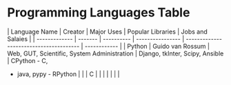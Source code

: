 # Programming Languages Table

| Language Name | Creator | Major Uses | Popular Libraries |  Jobs and Salaies |
| ------------- | ------- | ---------- | ---------------- | --------------------------------------- | ------------ |
| Python | Guido van Rossum | Web, GUT, Scientific, System Administration | Django, tkInter, Scipy, Ansible | CPython - C,
- java, pypy - RPython | |
| C | | | | | | |
